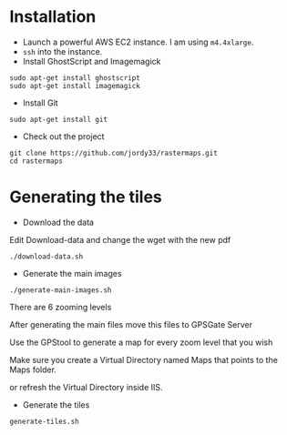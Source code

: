 
# Installation

* Launch a powerful AWS EC2 instance. I am using `m4.4xlarge`.
* `ssh` into the instance.
* Install GhostScript and Imagemagick

```
sudo apt-get install ghostscript 
sudo apt-get install imagemagick
```

* Install Git

```
sudo apt-get install git
```

* Check out the project

```
git clone https://github.com/jordy33/rastermaps.git
cd rastermaps
```

# Generating the tiles

* Download the data

Edit Download-data and change the wget with the new pdf

```
./download-data.sh 
```

* Generate the main images


```
./generate-main-images.sh 
```

There are 6 zooming levels

After generating the main files move this files to GPSGate Server

Use the GPStool to generate a map for every zoom level that you wish

Make sure you create a Virtual Directory named Maps that points to the Maps folder.
 
or refresh the Virtual Directory inside IIS.



* Generate the tiles

```
generate-tiles.sh 
```
